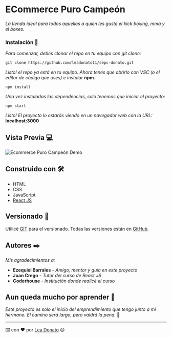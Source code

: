 # ECommerce Puro Campeón

_La tienda ideal para todos aquellos a quien les guste el kick boxing, mma y el boxeo._

### Instalación 🔧

_Para comenzar, debés clonar el repo en tu equipo con git clone:_

```
git clone https://github.com/leadonato11/cepc-donato.git
```

_Listo! el repo ya está en tu equipo. Ahora tenés que abrirlo con VSC (o el editor de código que uses) e instalar_ **npm**_._

```
npm install
```

_Una vez instaladas las dependencias, solo tenemos que iniciar el proyecto:_

```
npm start
```

_Listo! El proyecto lo estarás viendo en un navegador web con la URL:_ **localhost:3000**

## Vista Previa 💻

![Ecommerce Puro Campeón Demo](demo/Animation.gif)

## Construido con 🛠️

* HTML
* CSS
* JavaScript
* [React JS](https://es.reactjs.org/)

## Versionado 📌

Utilicé [GIT](https://git-scm.com/) para el versionado.
Todas las versiones están en [GitHub](https://github.com/leadonato11/cepc-donato).

## Autores ✒️

_Mis agradecimientos a:_

* **Ezequiel Barrales** - *Amigo, mentor y guía en este proyecto*
* **Juan Crego** - *Tutor del curso de React JS*
* **Coderhouse** - *Institución donde realicé el curso*

## Aun queda mucho por aprender 📄

_Este proyecto es solo el inicio del emprendimiento que tengo junto a mi hermano._
_El camino será largo, pero valdrá la pena._ 💪

---
⌨️ con ❤️ por [Lea Donato](https://github.com/leadonato11) 😊
